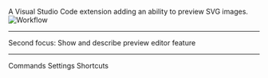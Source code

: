 
A Visual Studio Code extension adding an ability to preview SVG images.
![Workflow](media/preview.gif)


---

Second focus:
Show and describe preview editor feature

---

Commands
Settings
Shortcuts
